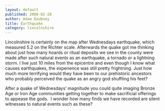 ```yaml
---
layout: default
published: 2008-02-28
author: Adam Daubney
title: Earthquake
category: lincolnshire
---
```

Lincolnshire is certainly on the map after Wednesdays earthquake, which measured 5.2 on the Richter scale. Afterwards the quake got me thinking about just how many hoards or ritual deposits we see in the county were made after such natural events as an earthquake, a tornado or a lightning storm. I live just 10 miles from the epicentre and even though I know what causes earthquakes, the experience was still pretty frightning. Just how much more terrifying would they have been to our prehistoric ancestors who probably perceived the quake as an angry god shuffling his feet?

After a quake of Wednesdays’ magnitude you could quite imaging Bronze Age or Iron Age communities getting together to make sacrificial offerings to appease the gods.  I wonder how many finds we have recorded are silent witnesses to natural events such as these?
